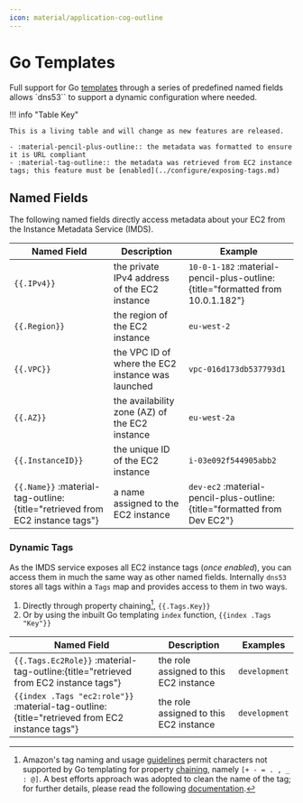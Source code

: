 ```yaml
---
icon: material/application-cog-outline
---
```


# Go Templates

Full support for Go [templates](https://pkg.go.dev/text/template) through a series of predefined named fields allows `dns53`` to support a dynamic configuration where needed.

!!! info "Table Key"

    This is a living table and will change as new features are released.

    - :material-pencil-plus-outline:: the metadata was formatted to ensure it is URL compliant
    - :material-tag-outline:: the metadata was retrieved from EC2 instance tags; this feature must be [enabled](../configure/exposing-tags.md)

## Named Fields

The following named fields directly access metadata about your EC2 from the Instance Metadata Service (IMDS).

| Named Field                                                                  | Description                                       | Example                                                                        |
| ---------------------------------------------------------------------------- | ------------------------------------------------- | ------------------------------------------------------------------------------ |
| `{{.IPv4}}`                                                                  | the private IPv4 address of the EC2 instance      | `10-0-1-182` :material-pencil-plus-outline:{title="formatted from 10.0.1.182"} |
| `{{.Region}}`                                                                | the region of the EC2 instance                    | `eu-west-2`                                                                    |
| `{{.VPC}}`                                                                   | the VPC ID of where the EC2 instance was launched | `vpc-016d173db537793d1`                                                        |
| `{{.AZ}}`                                                                    | the availability zone (AZ) of the EC2 instance    | `eu-west-2a`                                                                   |
| `{{.InstanceID}}`                                                            | the unique ID of the EC2 instance                 | `i-03e092f544905abb2`                                                          |
| `{{.Name}}` :material-tag-outline:{title="retrieved from EC2 instance tags"} | a name assigned to the EC2 instance               | `dev-ec2` :material-pencil-plus-outline:{title="formatted from Dev EC2"}       |

### Dynamic Tags

As the IMDS service exposes all EC2 instance tags (_once enabled_), you can access them in much the same way as other named fields. Internally `dns53` stores all tags within a `Tags` map and provides access to them in two ways.

1. Directly through property chaining[^1], `{{.Tags.Key}}`
1. Or by using the inbuilt Go templating `index` function, `{{index .Tags "Key"}}`

| Named Field                                                                                   | Description                            | Examples      |
| --------------------------------------------------------------------------------------------- | -------------------------------------- | ------------- |
| `{{.Tags.Ec2Role}}` :material-tag-outline:{title="retrieved from EC2 instance tags"}          | the role assigned to this EC2 instance | `development` |
| `{{index .Tags "ec2:role"}}` :material-tag-outline:{title="retrieved from EC2 instance tags"} | the role assigned to this EC2 instance | `development` |

[^1]: Amazon's tag naming and usage [guidelines](https://docs.aws.amazon.com/AWSEC2/latest/UserGuide/Using_Tags.html#tag-restrictions) permit characters not supported by Go templating for property [chaining](https://pkg.go.dev/text/template#hdr-Functions), namely `[+ - = . , _ : @]`. A best efforts approach was adopted to clean the name of the tag; for further details, please read the following [documentation](../configure/exposing-tags.md).
